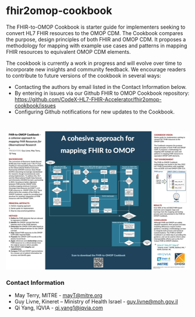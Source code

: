 # fhir2omop-cookbook
The FHIR-to-OMOP Cookbook is starter guide for implementers seeking to convert HL7 FHIR resources to the OMOP CDM.  The Cookbook compares the purpose, design principles of both FHIR and OMOP CDM. It proposes a methodology for mapping with example use cases and patterns in mapping FHIR resources to equivalent OMOP CDM elements.

The cookbook is currently a work in progress and will evolve over time to incorporate new insights and community feedback. We encourage readers to contribute to future versions of the cookbook in several ways:
* Contacting the authors by email listed in the Contact Information below.
* By entering in issues via our Github FHIR to OMOP Cookbook repository: https://github.com/CodeX-HL7-FHIR-Accelerator/fhir2omop-cookbook/issues
* Configuring Github notifications for new updates to the Cookbook.
<br/>

![image](https://github.com/CodeX-HL7-FHIR-Accelerator/fhir2omop-cookbook/blob/main/FHIR%20to%20OMOP%20Cookbook%20Poster.png)

### Contact Information
* May Terry, MITRE - mayT@mitre.org
* Guy Livne, Kineret – Ministry of Health Israel - guy.livne@moh.gov.il
* Qi Yang, IQVIA - qi.yang1@iqvia.com 

